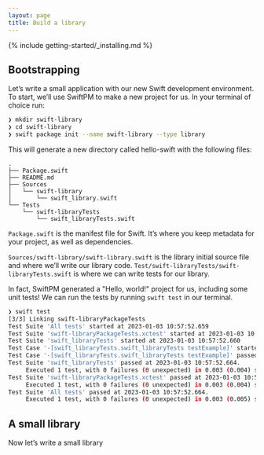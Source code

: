 ```yaml
---
layout: page
title: Build a library
---
```


{% include getting-started/_installing.md %}

## Bootstrapping

Let’s write a small application with our new Swift development environment.
To start, we’ll use SwiftPM to make a new project for us. In your terminal of choice run:

~~~bash
❯ mkdir swift-library
❯ cd swift-library
❯ swift package init --name swift-library --type library
~~~

This will generate a new directory called hello-swift with the following files:

~~~no-highlight
.
├── Package.swift
├── README.md
├── Sources
│   └── swift-library
│       └── swift_library.swift
└── Tests
    └── swift-libraryTests
        └── swift_libraryTests.swift
~~~

`Package.swift` is the manifest file for Swift. It’s where you keep metadata for your project, as well as dependencies.

`Sources/swift-library/swift-library.swift` is the library initial source file and where we’ll write our library code.
`Test/swift-libraryTests/swift-libraryTests.swift` is where we can write tests for our library.

In fact, SwiftPM generated a "Hello, world!" project for us, including some unit tests!
We can run the tests by running  `swift test`  in our terminal.

~~~bash
❯ swift test
[3/3] Linking swift-libraryPackageTests
Test Suite 'All tests' started at 2023-01-03 10:57:52.659
Test Suite 'swift-libraryPackageTests.xctest' started at 2023-01-03 10:57:52.660
Test Suite 'swift_libraryTests' started at 2023-01-03 10:57:52.660
Test Case '-[swift_libraryTests.swift_libraryTests testExample]' started.
Test Case '-[swift_libraryTests.swift_libraryTests testExample]' passed (0.003 seconds).
Test Suite 'swift_libraryTests' passed at 2023-01-03 10:57:52.664.
	 Executed 1 test, with 0 failures (0 unexpected) in 0.003 (0.004) seconds
Test Suite 'swift-libraryPackageTests.xctest' passed at 2023-01-03 10:57:52.664.
	 Executed 1 test, with 0 failures (0 unexpected) in 0.003 (0.004) seconds
Test Suite 'All tests' passed at 2023-01-03 10:57:52.664.
	 Executed 1 test, with 0 failures (0 unexpected) in 0.003 (0.005) seconds
~~~

## A small library

Now let’s write a small library
